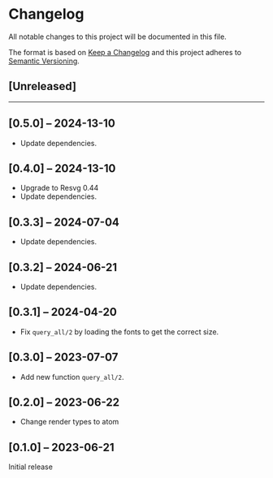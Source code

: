# Changelog

All notable changes to this project will be documented in this file.

The format is based on [Keep a Changelog](http://keepachangelog.com/en/1.0.0/)
and this project adheres to [Semantic Versioning](http://semver.org/spec/v2.0.0.html).

## [Unreleased]

---

## [0.5.0] – 2024-13-10
- Update dependencies.

## [0.4.0] – 2024-13-10
- Upgrade to Resvg 0.44
- Update dependencies.

## [0.3.3] – 2024-07-04
- Update dependencies.

## [0.3.2] – 2024-06-21
- Update dependencies.

## [0.3.1] – 2024-04-20
- Fix `query_all/2` by loading the fonts to get the correct size.

## [0.3.0] – 2023-07-07
- Add new function `query_all/2`.

## [0.2.0] – 2023-06-22
- Change render types to atom

## [0.1.0] – 2023-06-21
Initial release
